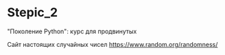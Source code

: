 # Stepic_2
"Поколение Python": курс для продвинутых

Сайт настоящих случайных чисел
https://www.random.org/randomness/ 